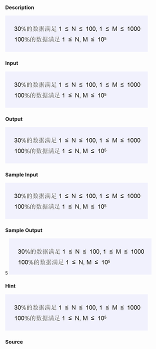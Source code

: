 
### Description
![](/images/1273/1.jpg)
### Input
![](/images/1273/2.jpg)
### Output
![](/images/1273/3.jpg)
### Sample Input
![](/images/1273/4.jpg)
### Sample Output
5
![](/images/1273/5.jpg)
### Hint
![](/images/1273/6.jpg)
### Source
